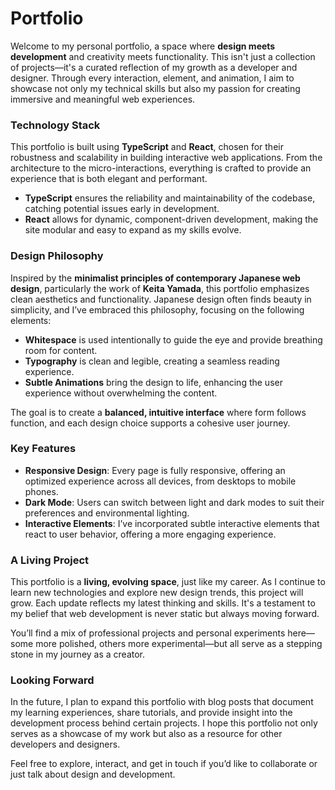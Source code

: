 # Portfolio

Welcome to my personal portfolio, a space where **design meets development** and creativity meets functionality. This isn't just a collection of projects—it's a curated reflection of my growth as a developer and designer. Through every interaction, element, and animation, I aim to showcase not only my technical skills but also my passion for creating immersive and meaningful web experiences.

### Technology Stack

This portfolio is built using **TypeScript** and **React**, chosen for their robustness and scalability in building interactive web applications. From the architecture to the micro-interactions, everything is crafted to provide an experience that is both elegant and performant.

- **TypeScript** ensures the reliability and maintainability of the codebase, catching potential issues early in development.
- **React** allows for dynamic, component-driven development, making the site modular and easy to expand as my skills evolve.

### Design Philosophy

Inspired by the **minimalist principles of contemporary Japanese web design**, particularly the work of **Keita Yamada**, this portfolio emphasizes clean aesthetics and functionality. Japanese design often finds beauty in simplicity, and I’ve embraced this philosophy, focusing on the following elements:

- **Whitespace** is used intentionally to guide the eye and provide breathing room for content.
- **Typography** is clean and legible, creating a seamless reading experience.
- **Subtle Animations** bring the design to life, enhancing the user experience without overwhelming the content.

The goal is to create a **balanced, intuitive interface** where form follows function, and each design choice supports a cohesive user journey.

### Key Features

- **Responsive Design**: Every page is fully responsive, offering an optimized experience across all devices, from desktops to mobile phones.
- **Dark Mode**: Users can switch between light and dark modes to suit their preferences and environmental lighting.
- **Interactive Elements**: I’ve incorporated subtle interactive elements that react to user behavior, offering a more engaging experience.
  
### A Living Project

This portfolio is a **living, evolving space**, just like my career. As I continue to learn new technologies and explore new design trends, this project will grow. Each update reflects my latest thinking and skills. It's a testament to my belief that web development is never static but always moving forward.

You’ll find a mix of professional projects and personal experiments here—some more polished, others more experimental—but all serve as a stepping stone in my journey as a creator.

### Looking Forward

In the future, I plan to expand this portfolio with blog posts that document my learning experiences, share tutorials, and provide insight into the development process behind certain projects. I hope this portfolio not only serves as a showcase of my work but also as a resource for other developers and designers.

Feel free to explore, interact, and get in touch if you’d like to collaborate or just talk about design and development.
